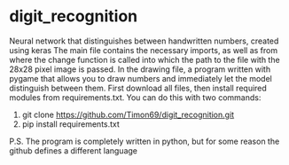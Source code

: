 # digit_recognition
Neural network that distinguishes between handwritten numbers, created using keras
The main file contains the necessary imports, as well as from where the change function is called into which the path to the file with the 28x28 pixel image
is passed. In the drawing file, a program written with pygame that allows you to draw numbers and immediately let the model distinguish between them.
First download all files, then install required modules from requirements.txt.
You can do this with two commands:
1. git clone https://github.com/Timon69/digit_recognition.git
2. pip install requirements.txt

P.S. The program is completely written in python, but for some reason the github defines a different language
